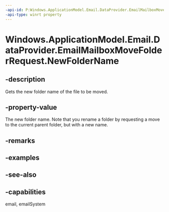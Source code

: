 ```yaml
---
-api-id: P:Windows.ApplicationModel.Email.DataProvider.EmailMailboxMoveFolderRequest.NewFolderName
-api-type: winrt property
---
```


<!-- Property syntax
public string NewFolderName { get; }
-->

# Windows.ApplicationModel.Email.DataProvider.EmailMailboxMoveFolderRequest.NewFolderName

## -description
Gets the new folder name of the file to be moved.

## -property-value
The new folder name. Note that you rename a folder by requesting a move to the current parent folder, but with a new name.

## -remarks

## -examples

## -see-also

## -capabilities
email, emailSystem
